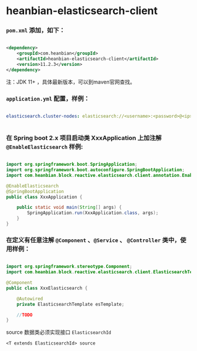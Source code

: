 # heanbian-elasticsearch-client

### `pom.xml` 添加，如下：

```xml

<dependency>
	<groupId>com.heanbian</groupId>
	<artifactId>heanbian-elasticsearch-client</artifactId>
	<version>11.2.3</version>
</dependency>

```
注：JDK 11+ ，具体最新版本，可以到maven官网查找。

### `application.yml` 配置，样例：

```yaml

elasticsearch.cluster-nodes: elasticsearch://<username>:<password>@<ip>:<port>,<ip>:<port>...
  
```

### 在 Spring boot 2.x 项目启动类 XxxApplication 上加注解 `@EnableElasticsearch` 样例:

```java

import org.springframework.boot.SpringApplication;
import org.springframework.boot.autoconfigure.SpringBootApplication;
import com.heanbian.block.reactive.elasticsearch.client.annotation.EnableElasticsearch;

@EnableElasticsearch
@SpringBootApplication
public class XxxApplication {

	public static void main(String[] args) {
		SpringApplication.run(XxxApplication.class, args);
	}
}

```

### 在定义有任意注解 `@Component` 、`@Service` 、 `@Controller` 类中，使用样例：

```java

import org.springframework.stereotype.Component;
import com.heanbian.block.reactive.elasticsearch.client.ElasticsearchTemplate;

@Component
public class XxxElasticsearch {

	@Autowired
	private ElasticsearchTemplate esTemplate;

	//TODO
}

```

source 数据类必须实现接口 `ElasticsearchId`

```
<T extends ElasticsearchId> source
```